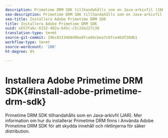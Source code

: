```yaml
---
description: Primetime DRM SDK tillhandahålls som en Java-arkivfil (JAR). Mer information om hur du installerar Primetime DRM finns i Använda Adobe Primetime DRM SDK för att skydda innehåll och riktlinjerna för säker distribution.
seo-description: Primetime DRM SDK tillhandahålls som en Java-arkivfil (JAR). Mer information om hur du installerar Primetime DRM finns i Använda Adobe Primetime DRM SDK för att skydda innehåll och riktlinjerna för säker distribution.
seo-title: Installera Adobe Primetime DRM SDK
title: Installera Adobe Primetime DRM SDK
uuid: eb53fabc-6332-402a-b45c-c5c2da227c38
translation-type: tm+mt
source-git-commit: 29bc8323460d9be0fce66cbea7c6fce46df20d61
workflow-type: tm+mt
source-wordcount: '108'
ht-degree: 0%

---
```



# Installera Adobe Primetime DRM SDK{#install-adobe-primetime-drm-sdk}

Primetime DRM SDK tillhandahålls som en Java-arkivfil (JAR). Mer information om hur du installerar Primetime DRM finns i Använda Adobe Primetime DRM SDK för att skydda innehåll och riktlinjerna för säker distribution.

